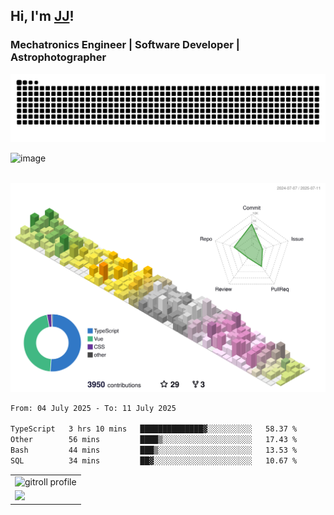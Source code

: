 ## Hi, I'm [JJ](http://jjteoh.com/)!
### Mechatronics Engineer | Software Developer | Astrophotographer
<div> 
  <picture>
  <source
    media="(prefers-color-scheme: dark)"
    srcset="https://github.com/Ripwords/Ripwords/blob/output/github-contribution-grid-snake-dark.svg"
  />
  <source
    media="(prefers-color-scheme: light)"
    srcset="https://github.com/Ripwords/Ripwords/blob/output/github-contribution-grid-snake.svg"
  />
  <img
    alt="github contribution grid snake animation"
    src="https://github.com/Ripwords/Ripwords/blob/output/github-contribution-grid-snake.svg"
  />
</picture>

<br>

![image](https://user-images.githubusercontent.com/58784686/150777475-af8ac651-26a4-4d8a-b5b6-f8a81dc1181b.png)

<br>

<picture>
  <source
    media="(prefers-color-scheme: dark)"
    srcset="./profile-3d-contrib/profile-night-rainbow.svg"
  />
  <source
    media="(prefers-color-scheme: light)"
    srcset="./profile-3d-contrib/profile-season-animate.svg"
  />
  <img
    alt="github contribution grid snake animation"
    src="./profile-3d-contrib/profile-season-animate.svg"
  />
</picture>

<!--START_SECTION:waka-->

```txt
From: 04 July 2025 - To: 11 July 2025

TypeScript   3 hrs 10 mins   ██████████████▓░░░░░░░░░░   58.37 %
Other        56 mins         ████▒░░░░░░░░░░░░░░░░░░░░   17.43 %
Bash         44 mins         ███▒░░░░░░░░░░░░░░░░░░░░░   13.53 %
SQL          34 mins         ██▓░░░░░░░░░░░░░░░░░░░░░░   10.67 %
```

<!--END_SECTION:waka-->


<!-- GitHub Activity Graph -->
<table align="center">
  <tr>
    <td colspan="2">
      <picture width="100%">
        <source
          media="(prefers-color-scheme: dark)"
          srcset="https://gitroll.io/api/badges/profiles/v1/ujIg7pGJT84N39X7OPXI6ZUyWtX43?theme=dark"
        />
        <source
          media="(prefers-color-scheme: light)"
          srcset="https://gitroll.io/api/badges/profiles/v1/ujIg7pGJT84N39X7OPXI6ZUyWtX43?theme=light"
        />
        <img
          alt="gitroll profile"
          src="https://gitroll.io/api/badges/profiles/v1/ujIg7pGJT84N39X7OPXI6ZUyWtX43?theme=light"
        />
      </picture>
    </td>
  </tr>
  <tr>
    <td colspan="2">
      <img width="100%" src="https://github-readme-activity-graph.vercel.app/graph?username=Ripwords&area=true&hide_border=true&theme=github-compact" />
    </td>
  </tr>
</table>
